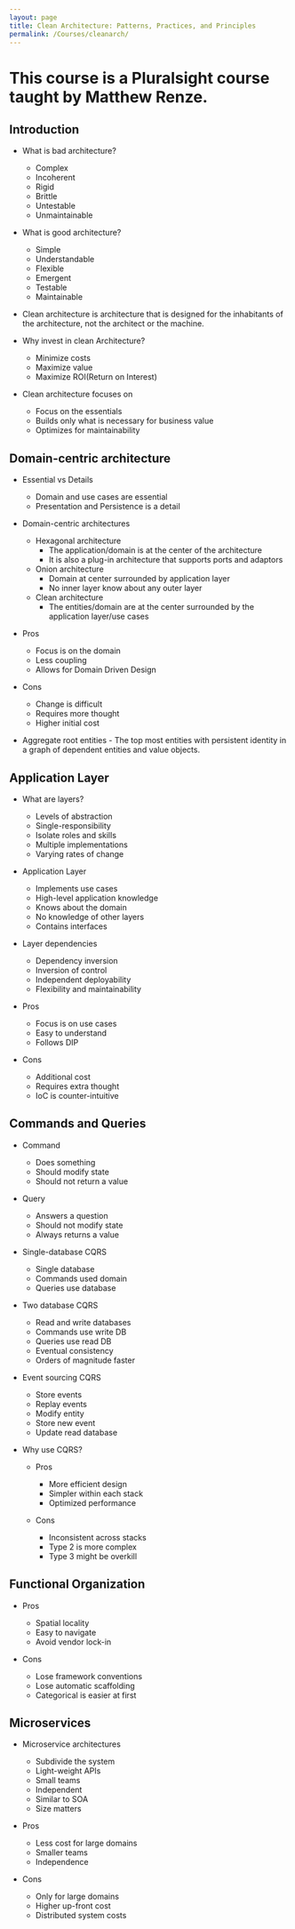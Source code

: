 ```yaml
---
layout: page
title: Clean Architecture: Patterns, Practices, and Principles
permalink: /Courses/cleanarch/
---
```


# This course is a Pluralsight course taught by Matthew Renze.

## Introduction

- What is bad architecture?
  - Complex
  - Incoherent
  - Rigid
  - Brittle
  - Untestable
  - Unmaintainable

- What is good architecture?
  - Simple
  - Understandable
  - Flexible
  - Emergent
  - Testable
  - Maintainable

- Clean architecture is architecture that is designed for the inhabitants of the architecture, not the architect or the machine.

- Why invest in clean Architecture?
  - Minimize costs
  - Maximize value
  - Maximize ROI(Return on Interest)

- Clean architecture focuses on
  - Focus on the essentials
  - Builds only what is necessary for business value
  - Optimizes for maintainability

## Domain-centric architecture

- Essential vs Details
  - Domain and use cases are essential
  - Presentation and Persistence is a detail

- Domain-centric architectures
  - Hexagonal architecture
    - The application/domain is at the center of the architecture
    - It is also a plug-in architecture that supports ports and adaptors
  - Onion architecture
    - Domain at center surrounded by application layer
    - No inner layer know about any outer layer
  - Clean architecture
    - The entities/domain are at the center surrounded by the application layer/use cases

- Pros
  - Focus is on the domain
  - Less coupling
  - Allows for Domain Driven Design
- Cons
  - Change is difficult
  - Requires more thought
  - Higher initial cost

- Aggregate root entities - The top most entities with persistent identity in a graph of dependent entities and value objects.

## Application Layer

- What are layers?
  - Levels of abstraction
  - Single-responsibility
  - Isolate roles and skills
  - Multiple implementations
  - Varying rates of change

- Application Layer
  - Implements use cases
  - High-level application knowledge
  - Knows about the domain
  - No knowledge of other layers
  - Contains interfaces

- Layer dependencies
  - Dependency inversion
  - Inversion of control
  - Independent deployability
  - Flexibility and maintainability

- Pros
  - Focus is on use cases
  - Easy to understand
  - Follows DIP

- Cons
  - Additional cost
  - Requires extra thought
  - IoC is counter-intuitive

## Commands and Queries

- Command
  - Does something
  - Should modify state
  - Should not return a value

- Query
  - Answers a question
  - Should not modify state
  - Always returns a value

- Single-database CQRS
  - Single database
  - Commands used domain
  - Queries use database

- Two database CQRS
  - Read and write databases
  - Commands use write DB
  - Queries use read DB
  - Eventual consistency
  - Orders of magnitude faster

- Event sourcing CQRS
  - Store events
  - Replay events
  - Modify entity
  - Store new event
  - Update read database

- Why use CQRS?
  - Pros
    - More efficient design
    - Simpler within each stack
    - Optimized performance

  - Cons
    - Inconsistent across stacks
    - Type 2 is more complex
    - Type 3 might be overkill

## Functional Organization

- Pros
  - Spatial locality
  - Easy to navigate
  - Avoid vendor lock-in

- Cons
  - Lose framework conventions
  - Lose automatic scaffolding
  - Categorical is easier at first

## Microservices

- Microservice architectures
  - Subdivide the system
  - Light-weight APIs
  - Small teams
  - Independent
  - Similar to SOA
  - Size matters

- Pros
  - Less cost for large domains
  - Smaller teams
  - Independence

- Cons
  - Only for large domains
  - Higher up-front cost
  - Distributed system costs
